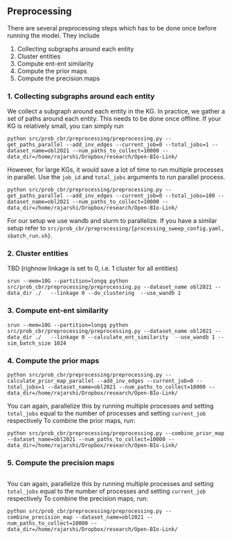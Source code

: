 ## Preprocessing
There are several preprocessing steps which has to be done once before running the model. They include
1. Collecting subgraphs around each entity
2. Cluster entities
3. Compute ent-ent similarity
4. Compute the prior maps
5. Compute the precision maps

### 1. Collecting subgraphs around each entity
We collect a subgraph around each entity in the KG. In practice, we gather a set of paths around each entity. This needs to be done once offline. If your KG 
is relatively small, you can simply run
```
python src/prob_cbr/preprocessing/preprocessing.py --get_paths_parallel --add_inv_edges --current_job=0 --total_jobs=1 --dataset_name=obl2021 --num_paths_to_collect=10000 --data_dir=/home/rajarshi/Dropbox/research/Open-BIo-Link/
```
However, for large KGs, it would save a lot of time to run multiple processes in parallel.
Use the `job_id` and `total_jobs` arguments to run parallel process.
```
python src/prob_cbr/preprocessing/preprocessing.py --get_paths_parallel --add_inv_edges --current_job=0 --total_jobs=100 --dataset_name=obl2021 --num_paths_to_collect=10000 --data_dir=/home/rajarshi/Dropbox/research/Open-BIo-Link/ 
``` 
For our setup we use wandb and slurm to parallelize. If you have a similar setup refer to `src/prob_cbr/preprocessing/{processing_sweep_config.yaml, sbatch_run.sh}`.

### 2. Cluster entities
TBD (righnow linkage is set to 0, i.e. 1 cluster for all entities)
```
srun --mem=10G --partition=longq python src/prob_cbr/preprocessing/preprocessing.py --dataset_name obl2021 --data_dir ./   --linkage 0 --do_clustering  --use_wandb 1
```

### 3. Compute ent-ent similarity
```
srun --mem=10G --partition=longq python src/prob_cbr/preprocessing/preprocessing.py --dataset_name obl2021 --data_dir ./   --linkage 0 --calculate_ent_similarity  --use_wandb 1 --sim_batch_size 1024
```

### 4. Compute the prior maps
```
python src/prob_cbr/preprocessing/preprocessing.py --calculate_prior_map_parallel --add_inv_edges --current_job=0 --total_jobs=1 --dataset_name=obl2021 --num_paths_to_collect=10000 --data_dir=/home/rajarshi/Dropbox/research/Open-BIo-Link/ 
``` 
You can again, parallelize this by running multiple processes and setting ``total_jobs`` equal to the number of processes and setting ``current_job`` respectively
To combine the prior maps, run:
```
python src/prob_cbr/preprocessing/preprocessing.py --combine_prior_map --dataset_name=obl2021 --num_paths_to_collect=10000 --data_dir=/home/rajarshi/Dropbox/research/Open-BIo-Link/ 
```
### 5. Compute the precision maps
```
``` 
You can again, parallelize this by running multiple processes and setting ``total_jobs`` equal to the number of processes and setting ``current_job`` respectively
To combine the precision maps, run:
```
python src/prob_cbr/preprocessing/preprocessing.py --combine_precision_map --dataset_name=obl2021 --num_paths_to_collect=10000 --data_dir=/home/rajarshi/Dropbox/research/Open-BIo-Link/ 

